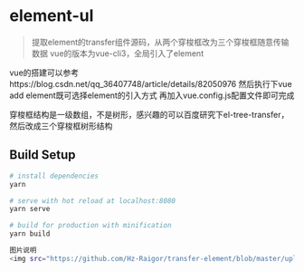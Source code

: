 # element-ul

> 提取element的transfer组件源码，从两个穿梭框改为三个穿梭框随意传输数据
  vue的版本为vue-cli3，全局引入了element
  
  vue的搭建可以参考https://blog.csdn.net/qq_36407748/article/details/82050976
  然后执行下vue add element既可选择element的引入方式
  再加入vue.config.js配置文件即可完成
  
  穿梭框结构是一级数组，不是树形，感兴趣的可以百度研究下el-tree-transfer，然后改成三个穿梭框树形结构

## Build Setup

``` bash
# install dependencies
yarn

# serve with hot reload at localhost:8080
yarn serve

# build for production with minification
yarn build

图片说明
<img src="https://github.com/Hz-Raigor/transfer-element/blob/master/uploadFiles/transfer.jpg"/>
